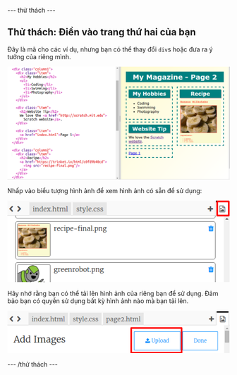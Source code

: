 \--- thử thách \---

## Thử thách: Điền vào trang thứ hai của bạn

Đây là mã cho các ví dụ, nhưng bạn có thể thay đổi `div`s hoặc đưa ra ý tưởng của riêng mình.

![ảnh chụp màn hình](images/magazine-page2-challenge.png)

Nhấp vào biểu tượng hình ảnh để xem hình ảnh có sẵn để sử dụng:

![ảnh chụp màn hình](images/magazine-images.png)

Hãy nhớ rằng bạn có thể tải lên hình ảnh của riêng bạn để sử dụng. Đảm bảo bạn có quyền sử dụng bất kỳ hình ảnh nào mà bạn tải lên.

![ảnh chụp màn hình](images/magazine-upload-images.png)

\--- /thử thách \---